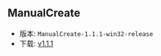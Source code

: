 ## ManualCreate

* 版本: `ManualCreate-1.1.1-win32-release` 
* 下载: [v1.1.1](https://xialgorithm.yuque.com/g/tmarbw/software/folder/32582797) 